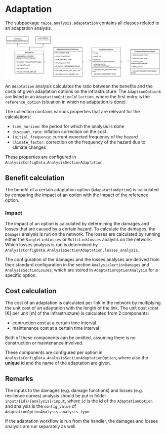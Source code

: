 # Adaptation
The subpackage `ra2ce.analysis.adapatation` contains all classes related to an adaptation analysis.

![image](./adaptation_class.drawio.png)

An `Adaptation` analysis calculates the ratio between the benefits and the costs of given adaptation options on the infrastructure.
The `AdaptionOption`s are listed in an `AdaptationOptionCollection`, where the first entry is the `reference_option` (situation in which no adaptation is done).

The collection contains various properties that are relevant for the calculations:
- `time_horizon`: the period for which the analysis is done
- `discount_rate`: inflation correction on the cost
- `initial_frequency`: current expected frequency of the hazard
- `climate_factor`: correction on the frequency of the hazard due to climate changes

These properties are configured in `AnalysisConfigData.AnalysisSectionAdaptation`.

## Benefit calculation
The benefit of a certain adaptation option (`AdapatationOption`) is calculated by comparing the impact of an option with the impact of the reference option.

### Impact
The impact of an option is calculated by determining the damages and losses that are caused by a certain hazard. To calculate the damages, the `Damages` analysis is run on the network.
The losses are calculated by running either the `SingleLinkLosses` or `MultiLinkLosses` analysis on the network.
Which losses analysis is run is determined by `AnalysisConfigData.AnalysisSectionAdaptation.losses_analysis`.

The configuration of the damages and the losses analyses are derived from their standard configuration in the section `AnalysisSectionDamages` and `AnalysisSectionLosses`, which are stored in `AdaptationOptionAnalysis` for a specific option.

## Cost calculation
The cost of an adaptation is calculated per link in the network by multiplying the unit cost of an adaptation with the length of the link.
The unit cost (cost \[€\] per unit \[m\] of the infrastructure) is calculated from 2 components:
- contruction cost at a certain time interval
- maintenance cost at a certain time interval

Both of these components can be omitted, assuming there is no construction or maintenance involved.

These components are configured per option in `AnalysisConfigData.AnalysisSectionAdaptationOption`, where also the **unique** id and the name of the adaptation are given.

## Remarks
The inputs to the damages (e.g. damage functions) and losses (e.g. resilience curves) analysis should be put in folder `input/{id}/{analysis}/input`, where `id` is the id of the `AdaptationOption` and analysis is the `config_value` of `AdaptationOptionAnalysis.analysis_type`.

If the adaptation workflow is run from the handler, the damages and losses analysis are run separately as well.